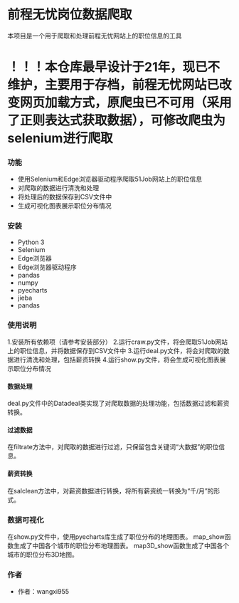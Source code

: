# 前程无忧岗位数据爬取
本项目是一个用于爬取和处理前程无忧网站上的职位信息的工具

# ！！！本仓库最早设计于21年，现已不维护，主要用于存档，前程无忧网站已改变网页加载方式，原爬虫已不可用（采用了正则表达式获取数据），可修改爬虫为selenium进行爬取
### 功能
- 使用Selenium和Edge浏览器驱动程序爬取51Job网站上的职位信息
- 对爬取的数据进行清洗和处理
- 将处理后的数据保存到CSV文件中
- 生成可视化图表展示职位分布情况

### 安装
- Python 3
- Selenium
- Edge浏览器
- Edge浏览器驱动程序
- pandas
- numpy
- pyecharts
- jieba
- pandas


### 使用说明
1.安装所有依赖项（请参考安装部分）
2.运行craw.py文件，将会爬取51Job网站上的职位信息，并将数据保存到CSV文件中
3.运行deal.py文件，将会对爬取的数据进行清洗和处理，包括薪资转换
4.运行show.py文件，将会生成可视化图表展示职位分布情况
#### 数据处理
deal.py文件中的Datadeal类实现了对爬取数据的处理功能，包括数据过滤和薪资转换。
#### 过滤数据
在filtrate方法中，对爬取的数据进行过滤，只保留包含关键词“大数据”的职位信息。
#### 薪资转换
在salclean方法中，对薪资数据进行转换，将所有薪资统一转换为“千/月”的形式。

### 数据可视化
在show.py文件中，使用pyecharts库生成了职位分布的地理图表。
map_show函数生成了中国各个城市的职位分布地理图表。
map3D_show函数生成了中国各个城市的职位分布3D地图。

### 作者
- 作者：wangxi955
